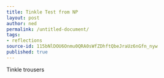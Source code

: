 ```yaml
---
title: Tinkle Test from NP
layout: post
author: ned
permalink: /untitled-document/
tags:
- reflections
source-id: 115bNlDOU6Onmu0QRA0sWfZDhftQbeJraUz6nGfn_nyw
published: true
---
```

Tinkle trousers

